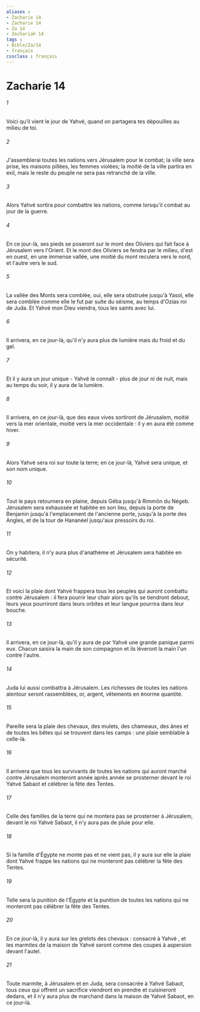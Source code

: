 ```yaml
---
aliases : 
- Zacharie 14
- Zacharie 14
- Za 14
- Zechariah 14
tags : 
- Bible/Za/14
- français
cssclass : français
---
```


# Zacharie 14

###### 1
Voici qu'il vient le jour de Yahvé, quand on partagera tes dépouilles au milieu de toi. 
###### 2
J'assemblerai toutes les nations vers Jérusalem pour le combat; la ville sera prise, les maisons pillées, les femmes violées; la moitié de la ville partira en exil, mais le reste du peuple ne sera pas retranché de la ville. 
###### 3
Alors Yahvé sortira pour combattre les nations, comme lorsqu'il combat au jour de la guerre. 
###### 4
En ce jour-là, ses pieds se poseront sur le mont des Oliviers qui fait face à Jérusalem vers l'Orient. Et le mont des Oliviers se fendra par le milieu, d'est en ouest, en une immense vallée, une moitié du mont reculera vers le nord, et l'autre vers le sud.
###### 5
La vallée des Monts sera comblée, oui, elle sera obstruée jusqu'à Yasol, elle sera comblée comme elle le fut par suite du séisme, au temps d'Ozias roi de Juda. Et Yahvé mon Dieu viendra, tous les saints avec lui. 
###### 6
Il arrivera, en ce jour-là, qu'il n'y aura plus de lumière mais du froid et du gel. 
###### 7
Et il y aura un jour unique - Yahvé le connaît - plus de jour ni de nuit, mais au temps du soir, il y aura de la lumière. 
###### 8
Il arrivera, en ce jour-là, que des eaux vives sortiront de Jérusalem, moitié vers la mer orientale, moitié vers la mer occidentale : il y en aura été comme hiver. 
###### 9
Alors Yahvé sera roi sur toute la terre; en ce jour-là, Yahvé sera unique, et son nom unique. 
###### 10
Tout le pays retournera en plaine, depuis Géba jusqu'à Rimmôn du Négeb. Jérusalem sera exhaussée et habitée en son lieu, depuis la porte de Benjamin jusqu'à l'emplacement de l'ancienne porte, jusqu'à la porte des Angles, et de la tour de Hananéel jusqu'aux pressoirs du roi.
###### 11
On y habitera, il n'y aura plus d'anathème et Jérusalem sera habitée en sécurité. 
###### 12
Et voici la plaie dont Yahvé frappera tous les peuples qui auront combattu contre Jérusalem : il fera pourrir leur chair alors qu'ils se tiendront debout, leurs yeux pourriront dans leurs orbites et leur langue pourrira dans leur bouche. 
###### 13
Il arrivera, en ce jour-là, qu'il y aura de par Yahvé une grande panique parmi eux. Chacun saisira la main de son compagnon et ils lèveront la main l'un contre l'autre. 
###### 14
Juda lui aussi combattra à Jérusalem. Les richesses de toutes les nations alentour seront rassemblées, or, argent, vêtements en énorme quantité. 
###### 15
Pareille sera la plaie des chevaux, des mulets, des chameaux, des ânes et de toutes les bêtes qui se trouvent dans les camps : une plaie semblable à celle-là. 
###### 16
Il arrivera que tous les survivants de toutes les nations qui auront marché contre Jérusalem monteront année après année se prosterner devant le roi Yahvé Sabaot et célébrer la fête des Tentes. 
###### 17
Celle des familles de la terre qui ne montera pas se prosterner à Jérusalem, devant le roi Yahvé Sabaot, il n'y aura pas de pluie pour elle. 
###### 18
Si la famille d'Égypte ne monte pas et ne vient pas, il y aura sur elle la plaie dont Yahvé frappe les nations qui ne monteront pas célébrer la fête des Tentes. 
###### 19
Telle sera la punition de l'Égypte et la punition de toutes les nations qui ne monteront pas célébrer la fête des Tentes. 
###### 20
En ce jour-là, il y aura sur les grelots des chevaux : consacré à Yahvé , et les marmites de la maison de Yahvé seront comme des coupes à aspersion devant l'autel. 
###### 21
Toute marmite, à Jérusalem et en Juda, sera consacrée à Yahvé Sabaot, tous ceux qui offrent un sacrifice viendront en prendre et cuisineront dedans, et il n'y aura plus de marchand dans la maison de Yahvé Sabaot, en ce jour-là. 
